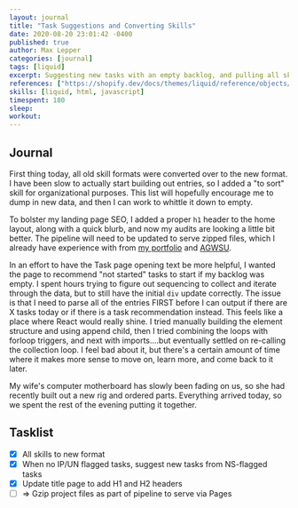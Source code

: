 ```yaml
---
layout: journal
title: "Task Suggestions and Converting Skills"
date: 2020-08-20 23:01:42 -0400
published: true
author: Max Lepper
categories: [journal]
tags: [liquid]
excerpt: Suggesting new tasks with an empty backlog, and pulling all skills over to the new format.
references: ["https://shopify.dev/docs/themes/liquid/reference/objects/for-loops"]
skills: [liquid, html, javascript]
timespent: 180
sleep: 
workout: 
---
```


## Journal

First thing today, all old skill formats were converted over to the new format. I have been slow to actually start building out entries, so I added a "to sort" skill for organizational purposes. This list will hopefully encourage me to dump in new data, and then I can work to whittle it down to empty.

To bolster my landing page SEO, I added a proper `h1` header to the home layout, along with a quick blurb, and now my audits are looking a little bit better. The pipeline will need to be updated to serve zipped files, which I already have experience with from [my portfolio](https://maxlepper.me) and [AGWSU](https://agwsu.org).

In an effort to have the Task page opening text be more helpful, I wanted the page to recommend "not started" tasks to start if my backlog was empty. I spent hours trying to figure out sequencing to collect and iterate through the data, but to still have the initial `div` update correctly. The issue is that I need to parse all of the entries FIRST before I can output if there are X tasks today or if there is a task recommendation instead. This feels like a place where React would really shine. I tried manually building the element structure and using append child, then I tried combining the loops with forloop triggers, and next with imports....but eventually settled on re-calling the collection loop. I feel bad about it, but there's a certain amount of time where it makes more sense to move on, learn more, and come back to it later.

My wife's computer motherboard has slowly been fading on us, so she had recently built out a new rig and ordered parts. Everything arrived today, so we spent the rest of the evening putting it together.

## Tasklist

- [x] All skills to new format
- [x] When no IP/UN flagged tasks, suggest new tasks from NS-flagged tasks
- [x] Update title page to add H1 and H2 headers
- [ ] <span title="Task to be added to next entry">=></span> Gzip project files as part of pipeline to serve via Pages